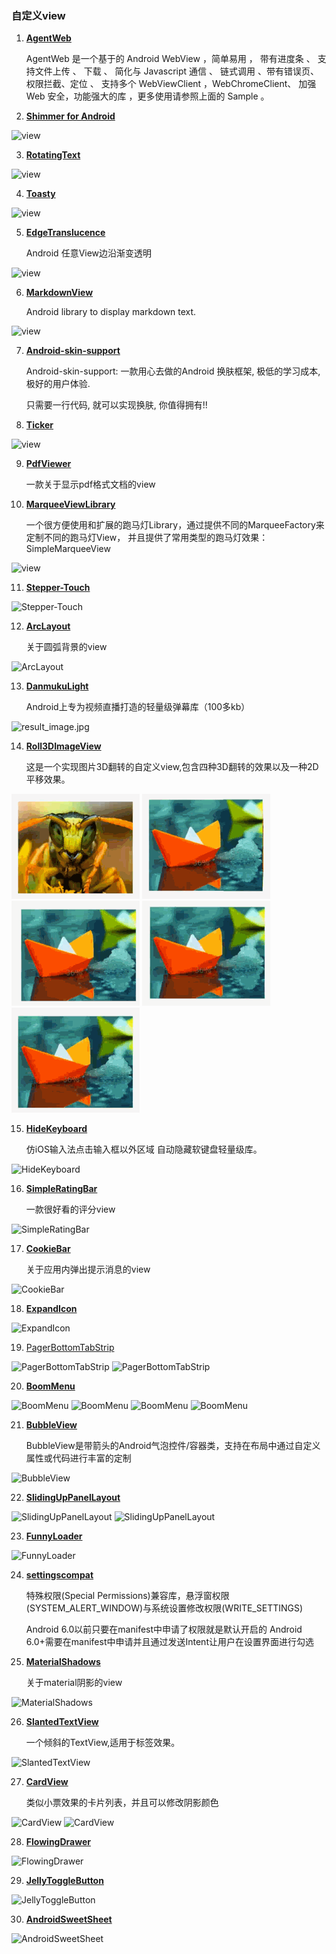 ### 自定义view


1. [**AgentWeb**](https://github.com/Justson/AgentWeb)

    AgentWeb 是一个基于的 Android WebView ，简单易用 ， 带有进度条 、 支持文件上传 、 下载 、 简化与 Javascript 通信 、 链式调用 、带有错误页、权限拦截、定位 、 支持多个 WebViewClient ，WebChromeClient、 加强 Web 安全，功能强大的库 ，更多使用请参照上面的 Sample 。



2. [**Shimmer for Android**](https://github.com/facebook/shimmer-android)

![view](https://github.com/facebook/shimmer-android/raw/master/shimmer.gif?raw=true)

3. [**RotatingText**](https://github.com/sdsmdg/RotatingText)

![view](https://github.com/sdsmdg/RotatingText/raw/master/screens/gif_cover.gif)

4. [**Toasty**](https://github.com/GrenderG/Toasty)

![view](https://raw.githubusercontent.com/GrenderG/Toasty/master/art/collage.png)

5. [**EdgeTranslucence**](https://github.com/qinci/EdgeTranslucent)

    Android 任意View边沿渐变透明

![view](https://github.com/qinci/EdgeTranslucent/raw/master/image/image.gif)

6. [**MarkdownView**](https://github.com/tiagohm/MarkdownView)

	Android library to display markdown text.

![view](https://raw.githubusercontent.com/tiagohm/MarkdownView/master/1.png)

7. [**Android-skin-support**](https://github.com/ximsfei/Android-skin-support)

	Android-skin-support: 一款用心去做的Android 换肤框架, 极低的学习成本, 极好的用户体验.

	只需要一行代码, 就可以实现换肤, 你值得拥有!!

8. [**Ticker**](https://github.com/robinhood/ticker)

![view](https://github.com/robinhood/ticker/raw/master/assets/ticker_main.gif)

9. [**PdfViewer**](https://github.com/barteksc/AndroidPdfViewer)

	一款关于显示pdf格式文档的view

10. [**MarqueeViewLibrary**](https://github.com/gongwen/MarqueeViewLibrary)

	一个很方便使用和扩展的跑马灯Library，通过提供不同的MarqueeFactory来定制不同的跑马灯View， 并且提供了常用类型的跑马灯效果：SimpleMarqueeView

![view](https://github.com/gongwen/MarqueeViewLibrary/raw/master/screenshot/screen_shot.gif)

11. [**Stepper-Touch**](https://github.com/DanielMartinus/Stepper-Touch)

![Stepper-Touch](https://github.com/DanielMartinus/Stepper-Touch/raw/master/media/demo.gif)

12. [**ArcLayout**](https://github.com/florent37/ArcLayout)

	关于圆弧背景的view

![ArcLayout](https://raw.githubusercontent.com/florent37/ArcLayout/master/media/video1.gif)

13. [**DanmukuLight**](https://github.com/hpdx/DanmukuLight)

	Android上专为视频直播打造的轻量级弹幕库（100多kb）

![result_image.jpg](https://github.com/hpdx/DanmukuLight/raw/master/result_image.jpg)

14. [**Roll3DImageView**](https://github.com/zhangyuChen1991/Roll3DImageView)

	这是一个实现图片3D翻转的自定义view,包含四种3D翻转的效果以及一种2D平移效果。

![2D平移](https://github.com/zhangyuChen1991/some_sources/raw/master/3DView/2d.gif)
![3D翻转](https://github.com/zhangyuChen1991/some_sources/raw/master/3DView/whole3D.gif)
![3D开合翻转](https://github.com/zhangyuChen1991/some_sources/raw/master/3DView/spe.gif)
![百叶窗](https://github.com/zhangyuChen1991/some_sources/raw/master/3DView/byc.gif)
![轮转效果](https://github.com/zhangyuChen1991/some_sources/raw/master/3DView/inturn.gif)

15. [**HideKeyboard**](https://github.com/yingLanNull/HideKeyboard)

	仿iOS输入法点击输入框以外区域 自动隐藏软键盘轻量级库。

![HideKeyboard](https://github.com/yingLanNull/HideKeyboard/raw/master/show/show.gif)

16. [**SimpleRatingBar**](https://github.com/ome450901/SimpleRatingBar)

	一款很好看的评分view

![SimpleRatingBar](https://github.com/ome450901/SimpleRatingBar/raw/master/images/demo.gif)

17. [**CookieBar**](https://github.com/liuguangqiang/CookieBar)

	关于应用内弹出提示消息的view

![**CookieBar**](https://github.com/liuguangqiang/CookieBar/raw/master/arts/custom.gif)

18. [**ExpandIcon**](https://github.com/zagum/Android-ExpandIcon)

![ExpandIcon](https://github.com/zagum/Android-ExpandIcon/raw/master/art/expand_icon_demo.gif)

19. [PagerBottomTabStrip](https://github.com/tyzlmjj/PagerBottomTabStrip)

![PagerBottomTabStrip](https://github.com/tyzlmjj/PagerBottomTabStrip/raw/master/img/demo.png)
![PagerBottomTabStrip](https://github.com/tyzlmjj/PagerBottomTabStrip/raw/master/img/demo8.png)

20. [**BoomMenu**](https://github.com/Nightonke/BoomMenu)

![BoomMenu](https://github.com/Nightonke/BoomMenu/raw/master/Pictures/text-inside-button.gif)
![BoomMenu](https://github.com/Nightonke/BoomMenu/raw/master/Pictures/ham-button.gif)
![BoomMenu](https://github.com/Nightonke/BoomMenu/raw/master/Pictures/actionbar-example.gif)
![BoomMenu](https://github.com/Nightonke/BoomMenu/raw/master/Pictures/share-example.gif)

21. [**BubbleView**](https://github.com/cpiz/BubbleView)

	BubbleView是带箭头的Android气泡控件/容器类，支持在布局中通过自定义属性或代码进行丰富的定制

![BubbleView](https://github.com/cpiz/BubbleView/raw/master/screenshots/1.png)

22. [**SlidingUpPanelLayout**](https://github.com/woxingxiao/SlidingUpPanelLayout)

![SlidingUpPanelLayout](https://github.com/woxingxiao/SlidingUpPanelLayout/raw/master/screenshot/demo1.gif)
![SlidingUpPanelLayout](https://github.com/woxingxiao/SlidingUpPanelLayout/raw/master/screenshot/demo2.gif)

23. [**FunnyLoader**](https://github.com/team-supercharge/FunnyLoader)

![FunnyLoader](https://github.com/team-supercharge/FunnyLoader/raw/master/funnyloader.gif)

24. [**settingscompat**](https://github.com/czy1121/settingscompat)

	特殊权限(Special Permissions)兼容库，悬浮窗权限(SYSTEM_ALERT_WINDOW)与系统设置修改权限(WRITE_SETTINGS)

	Android 6.0以前只要在manifest中申请了权限就是默认开启的
Android 6.0+需要在manifest中申请并且通过发送Intent让用户在设置界面进行勾选

25. [**MaterialShadows**](https://github.com/harjot-oberai/MaterialShadows)

	关于material阴影的view

![MaterialShadows](https://github.com/harjot-oberai/MaterialShadows/raw/master/screens/cover.png)

26. [**SlantedTextView**](https://github.com/HeZaiJin/SlantedTextView)

	一个倾斜的TextView,适用于标签效果。

![SlantedTextView](https://github.com/HeZaiJin/SlantedTextView/raw/master/screen_shot/screenshot.png)

27. [**CardView**](https://github.com/vivian8725118/CardView)

	类似小票效果的卡片列表，并且可以修改阴影颜色

![CardView](https://github.com/vivian8725118/ShadeDemo/raw/master/art/S61201-155859.jpg)
![CardView](https://github.com/vivian8725118/ShadeDemo/raw/master/art/S61201-163058.jpg)

28. [**FlowingDrawer**](https://github.com/mxn21/FlowingDrawer)

![FlowingDrawer](https://camo.githubusercontent.com/a7131784a75e6f07646108b8304b0a0d4efd306b/687474703a2f2f62616f62616f6c6f7665796f752e636f6d2f666c6f77696e676472617765722e676966)

29. [**JellyToggleButton**](https://github.com/Nightonke/JellyToggleButton)

![**JellyToggleButton**](https://github.com/Nightonke/JellyToggleButton/raw/master/img/JellyToggleButton4.gif?raw=true)

30. [**AndroidSweetSheet**](https://github.com/zzz40500/AndroidSweetSheet)

![AndroidSweetSheet](https://github.com/zzz40500/AndroidSweetSheet/raw/master/screenshot/Design.gif)
